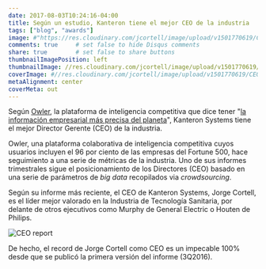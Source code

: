 ```yaml
---
date: 2017-08-03T10:24:16-04:00
title: Según un estudio, Kanteron tiene el mejor CEO de la industria
tags: ["blog", "awards"]
image: #"https://res.cloudinary.com/jcortell/image/upload/v1501770619/CEOreport_fozxic.jpg"
comments: true     # set false to hide Disqus comments
share: true        # set false to share buttons
thumbnailImagePosition: left
thumbnailImage: //res.cloudinary.com/jcortell/image/upload/v1501770619/CEOreport_fozxic.jpg
coverImage: #//res.cloudinary.com/jcortell/image/upload/v1501770619/CEOreport_fozxic.jpg
metaAlignment: center
coverMeta: out
---
```


Según [Owler](https://www.owler.com), la plataforma de inteligencia competitiva que dice tener "[la información empresarial más precisa del planeta](https://www.owler.com/about/what-is-owler)", Kanteron Systems tiene el mejor Director Gerente (CEO) de la industria.

<!--more-->

Owler, una plataforma colaborativa de inteligencia competitiva cuyos usuarios incluyen el 96 por ciento de las empresas del Fortune 500, hace seguimiento a una serie de métricas de la industria. Uno de sus informes trimestrales sigue el posicionamiento de los Directores (CEO) basado en una serie de parámetros de *big data* recopilados via *crowdsourcing*.

Según su informe más reciente, el CEO de Kanteron Systems, Jorge Cortell, es el líder mejor valorado en la Industria de Tecnología Sanitaria, por delante de otros ejecutivos como Murphy de General Electric o Houten de Philips.

![CEO report](https://res.cloudinary.com/jcortell/image/upload/v1501770619/CEOreport_fozxic.jpg) 

De hecho, el record de Jorge Cortell como CEO es un impecable 100% desde que se publicó la primera versión del informe (3Q2016).